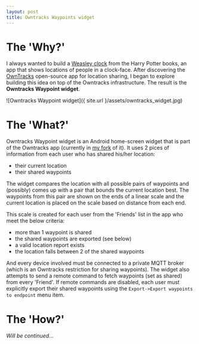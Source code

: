 ```yaml
---
layout: post
title: Owntracks Waypoints widget
---
```


# The 'Why?'

I always wanted to build a [Weasley
clock](http://harrypotter.wikia.com/wiki/Weasley_Clock) from the Harry
Potter books, an app that shows locations of people in a
clock-face. After discovering the [OwnTracks](http://owntracks.org)
open-source app for location sharing, I began to explore building this
idea on top of the Owntracks infrastructure. The result is the
__Owntracks Waypoint widget__.

![Owntracks Waypoint widget]({ site.url }/assets/owntracks_widget.jpg)

# The 'What?'

Owntracks Waypoint widget is an Android home-screen widget that is
part of the Owntracks app (currently in [my
fork](https://github.com/nma83/android/tree/waypoints_widget) of
it). It uses 2 pices of information from each user who has shared
his/her location:

 * their current location
 * their shared waypoints

The widget compares the location with all possible pairs of waypoints
and (possibly) comes up with a pair that bounds the current location
best. The waypoints from this pair are shown on the ends of a linear
scale and the current location is placed on the scale based on
distance from each end.

This scale is created for each user from the 'Friends' list in the app
who meet the below criteria:

 * more than 1 waypoint is shared
 * the shared waypoints are exported (see below)
 * a valid location report exists
 * the location falls between 2 of the shared waypoints

And every device involved must be connected to a private MQTT broker
(which is an Owntracks restriction for sharing waypoints).
The widget also attempts to send a remote command to fetch waypoints
(set as shared) from every 'Friend'. If remote commands are disabled,
each user must explicitly export their shared waypoints using the
`Export->Export waypoints to endpoint` menu item.

# The 'How?'

_Will be continued..._
